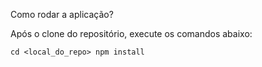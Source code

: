 Como rodar a aplicação?

Após o clone do repositório, execute os comandos abaixo:

`cd <local_do_repo>
npm install`